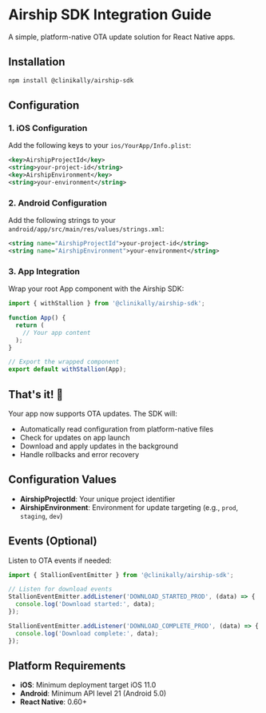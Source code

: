 # Airship SDK Integration Guide

A simple, platform-native OTA update solution for React Native apps.

## Installation

```bash
npm install @clinikally/airship-sdk
```

## Configuration

### 1. iOS Configuration

Add the following keys to your `ios/YourApp/Info.plist`:

```xml
<key>AirshipProjectId</key>
<string>your-project-id</string>
<key>AirshipEnvironment</key>
<string>your-environment</string>
```

### 2. Android Configuration

Add the following strings to your `android/app/src/main/res/values/strings.xml`:

```xml
<string name="AirshipProjectId">your-project-id</string>
<string name="AirshipEnvironment">your-environment</string>
```

### 3. App Integration

Wrap your root App component with the Airship SDK:

```javascript
import { withStallion } from '@clinikally/airship-sdk';

function App() {
  return (
    // Your app content
  );
}

// Export the wrapped component
export default withStallion(App);
```

## That's it! 🚀

Your app now supports OTA updates. The SDK will:

- Automatically read configuration from platform-native files
- Check for updates on app launch
- Download and apply updates in the background
- Handle rollbacks and error recovery

## Configuration Values

- **AirshipProjectId**: Your unique project identifier
- **AirshipEnvironment**: Environment for update targeting (e.g., `prod`, `staging`, `dev`)

## Events (Optional)

Listen to OTA events if needed:

```javascript
import { StallionEventEmitter } from '@clinikally/airship-sdk';

// Listen for download events
StallionEventEmitter.addListener('DOWNLOAD_STARTED_PROD', (data) => {
  console.log('Download started:', data);
});

StallionEventEmitter.addListener('DOWNLOAD_COMPLETE_PROD', (data) => {
  console.log('Download complete:', data);
});
```

## Platform Requirements

- **iOS**: Minimum deployment target iOS 11.0
- **Android**: Minimum API level 21 (Android 5.0)
- **React Native**: 0.60+